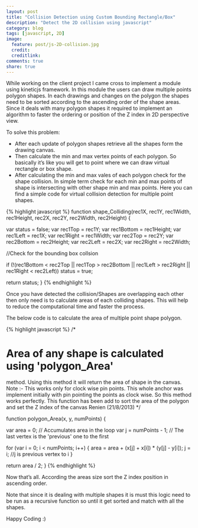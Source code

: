 ```yaml
---
layout: post
title: "Collision Detection using Custom Bounding Rectangle/Box"
description: "Detect the 2D collision using javascript"
category: blog
tags: [javascript, 2D]
image:
  feature: post/js-2D-collision.jpg
  credit:
  creditlink:
comments: true
share: true
---
```


While working on the client project I came cross to implement a module using kineticjs framework. In this module the users can draw multiple points polygon shapes. In each drawings and changes on the polygon the shapes need to be sorted according to the ascending order of the shape areas. Since it deals with many polygon shapes it required to implement an algorithm to faster the ordering or position of the Z index in 2D perspective view.

To solve this problem:

* After each update of polygon shapes retrieve all the shapes form the drawing canvas.
* Then calculate the min and max vertex points of each polygon. So basically it’s like you will get to point where we can draw 	  virtual rectangle or box shape.
* After calculating the min and max vales of each polygon check for the shape collision. In simple term check for each min and   max points of shape is intersecting with other shape min and max points. Here you can find a simple code for virtual collision detection for multiple point shapes.

{% highlight javascript %}
function shape_Colliding(rec1X, rec1Y, rec1Width, rec1Height,
 rec2X, rec2Y, rec2Width, rec2Height) {

 var status = false;
 var rec1Top = rec1Y;
 var rec1Bottom = rec1Height;
 var rec1Left = rec1X;
 var rec1Right = rec1Width;
 var rec2Top = rec2Y;
 var rec2Bottom = rec2Height;
 var rec2Left = rec2X;
 var rec2Right = rec2Width;

//Check for the bounding box collsion

if (!(rec1Bottom < rec2Top ||
 rec1Top > rec2Bottom ||
 rec1Left > rec2Right ||
 rec1Right < rec2Left))
 status = true;

return status;
}
{% endhighlight %}

Once you have detected the collision/Shapes are overlapping each other then only need is to calculate areas of each colliding shapes. This will help to reduce the computational time and faster the process.

The below code is to calculate the area of multiple point shape polygon.

{% highlight javascript %}
/*
# Area of any shape is calculated using 'polygon_Area'
method. Using this method it will return the area of
shape in the canvas.
Note :- This works only for clock wise pin points.
This whole anchor was implement initially with
pin pointing the points as clock wise. So this
method works perfectly.
This function has been add to sort the area of the polygon
and set the Z index of the canvas
Renien (21/8/2013)
*/

function polygon_Area(x, y, numPoints) {

var area = 0; // Accumulates area in the loop
 var j = numPoints - 1; // The last vertex is the 'previous' one to the first

 for (var i = 0; i < numPoints; i++) {
 area = area + (x[j] + x[i]) * (y[j] - y[i]);
 j = i; //j is previous vertex to i
 }

return area / 2;
}
{% endhighlight %}

Now that’s all. According the areas size sort the Z index position in ascending order.

Note that since it is dealing with multiple shapes it is must this logic need to be run as a recursive function so until it get sorted and match with all the shapes.

Happy Coding  :)
